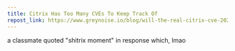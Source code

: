 ```yaml
---
title: Citrix Has Too Many CVEs To Keep Track Of
repost_link: https://www.greynoise.io/blog/will-the-real-citrix-cve-2023-3519-please-stand-up
---
```


a classmate quoted "shitrix moment" in response which, lmao
